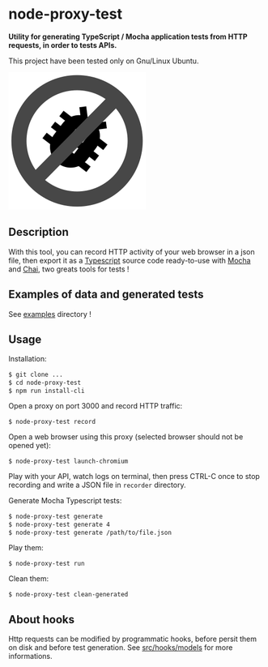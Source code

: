 # node-proxy-test

**Utility for generating TypeScript / Mocha application tests from HTTP requests, in order to tests APIs.**

This project have been tested only on Gnu/Linux Ubuntu.

![Image of Yaktocat](doc/icon.png)

## Description

With this tool, you can record HTTP activity of your web browser in a json file, then export it 
as a [Typescript](http://www.typescriptlang.org) source code ready-to-use with [Mocha](https://mochajs.org) 
and [Chai](http://chaijs.com/), two greats tools for tests !

## Examples of data and generated tests 

See [examples](examples/) directory !

## Usage

Installation:
    
    $ git clone ...
    $ cd node-proxy-test
    $ npm run install-cli
    
Open a proxy on port 3000 and record HTTP traffic:     
    
    $ node-proxy-test record  

Open a web browser using this proxy (selected browser should not be opened yet):

    $ node-proxy-test launch-chromium    
    
Play with your API, watch logs on terminal, then press CTRL-C once to stop recording and write a JSON 
file in `recorder` directory.     

Generate Mocha Typescript tests:

    $ node-proxy-test generate
    $ node-proxy-test generate 4
    $ node-proxy-test generate /path/to/file.json
    
Play them:

    $ node-proxy-test run
    
Clean them:

    $ node-proxy-test clean-generated    
    
## About hooks

Http requests can be modified by programmatic hooks, before persit them on disk and before 
test generation. See [src/hooks/models](src/hooks/models) for more informations.
